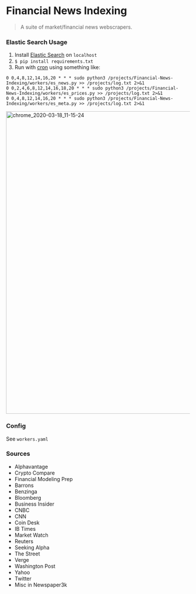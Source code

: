 # Financial News Indexing

> A suite of market/financial news webscrapers.

### Elastic Search Usage

1. Install [Elastic Search](https://www.elastic.co/) on `localhost`
2. `$ pip install requirements.txt`
3. Run with [cron](https://en.wikipedia.org/wiki/Cron) using something like:
```
0 0,4,8,12,14,16,20 * * * sudo python3 /projects/Financial-News-Indexing/workers/es_news.py >> /projects/log.txt 2>&1
0 0,2,4,6,8,12,14,16,18,20 * * * sudo python3 /projects/Financial-News-Indexing/workers/es_prices.py >> /projects/log.txt 2>&1
0 0,4,8,12,14,16,20 * * * sudo python3 /projects/Financial-News-Indexing/workers/es_meta.py >> /projects/log.txt 2>&1
```

<img width="827" alt="chrome_2020-03-18_11-15-24" src="https://user-images.githubusercontent.com/6625384/76982365-c80ae200-6909-11ea-8704-b496434e1b3e.png">

### Config
See `workers.yaml`

### Sources
* Alphavantage
* Crypto Compare
* Financial Modeling Prep
* Barrons
* Benzinga
* Bloomberg
* Business Insider
* CNBC
* CNN
* Coin Desk
* IB Times
* Market Watch
* Reuters
* Seeking Alpha
* The Street
* Verge
* Washington Post
* Yahoo
* Twitter
* Misc in Newspaper3k
